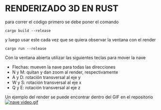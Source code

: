# RENDERIZADO 3D EN RUST

para correr el código primero se debe poner el comando
```
cargo build --release
```

y luego usar este cada vez que se quiera observar la ventana con el render
```
cargo run --release
```

Con la ventana abierta utilizar las siguientes teclas para mover la nave
- Flechas: mueven la nave para todas las direcciones
- N y M: quitan y dan zoom al render, respectivamente
- A y D: rotación transversal al eje y
- W y S: rotación transversal al eje x
- Q y E: rotación transversal al eje z

Un ejemplo del render se puede encontrar dentro del GIF en el repositorio
[![nave video.gif](nave%20video.gif)](nave%20video.gif)